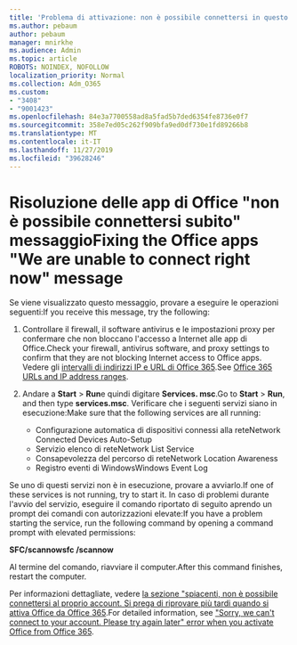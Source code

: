 ```yaml
---
title: 'Problema di attivazione: non è possibile connettersi in questo momento'
ms.author: pebaum
author: pebaum
manager: mnirkhe
ms.audience: Admin
ms.topic: article
ROBOTS: NOINDEX, NOFOLLOW
localization_priority: Normal
ms.collection: Adm_O365
ms.custom:
- "3408"
- "9001423"
ms.openlocfilehash: 84e3a7700558ad8a5fad5b7ded6354fe8736e0f7
ms.sourcegitcommit: 358e7ed05c262f909bfa9ed0df730e1fd89266b8
ms.translationtype: MT
ms.contentlocale: it-IT
ms.lasthandoff: 11/27/2019
ms.locfileid: "39628246"
---
```

# <a name="fixing-the-office-apps-we-are-unable-to-connect-right-now-message"></a><span data-ttu-id="b14c9-102">Risoluzione delle app di Office "non è possibile connettersi subito" messaggio</span><span class="sxs-lookup"><span data-stu-id="b14c9-102">Fixing the Office apps "We are unable to connect right now" message</span></span>

<span data-ttu-id="b14c9-103">Se viene visualizzato questo messaggio, provare a eseguire le operazioni seguenti:</span><span class="sxs-lookup"><span data-stu-id="b14c9-103">If you receive this message, try the following:</span></span>

1. <span data-ttu-id="b14c9-104">Controllare il firewall, il software antivirus e le impostazioni proxy per confermare che non bloccano l'accesso a Internet alle app di Office.</span><span class="sxs-lookup"><span data-stu-id="b14c9-104">Check your firewall, antivirus software, and proxy settings to confirm that they are not blocking Internet access to Office apps.</span></span> <span data-ttu-id="b14c9-105">Vedere gli [intervalli di indirizzi IP e URL di Office 365](https://docs.microsoft.com/office365/enterprise/urls-and-ip-address-ranges).</span><span class="sxs-lookup"><span data-stu-id="b14c9-105">See [Office 365 URLs and IP address ranges](https://docs.microsoft.com/office365/enterprise/urls-and-ip-address-ranges).</span></span>

2. <span data-ttu-id="b14c9-106">Andare a **Start** > **Run**e quindi digitare **Services. msc**.</span><span class="sxs-lookup"><span data-stu-id="b14c9-106">Go to **Start** > **Run**, and then type **services.msc**.</span></span> <span data-ttu-id="b14c9-107">Verificare che i seguenti servizi siano in esecuzione:</span><span class="sxs-lookup"><span data-stu-id="b14c9-107">Make sure that the following services are all running:</span></span>
    - <span data-ttu-id="b14c9-108">Configurazione automatica di dispositivi connessi alla rete</span><span class="sxs-lookup"><span data-stu-id="b14c9-108">Network Connected Devices Auto-Setup</span></span>
    - <span data-ttu-id="b14c9-109">Servizio elenco di rete</span><span class="sxs-lookup"><span data-stu-id="b14c9-109">Network List Service</span></span>
    - <span data-ttu-id="b14c9-110">Consapevolezza del percorso di rete</span><span class="sxs-lookup"><span data-stu-id="b14c9-110">Network Location Awareness</span></span>
    - <span data-ttu-id="b14c9-111">Registro eventi di Windows</span><span class="sxs-lookup"><span data-stu-id="b14c9-111">Windows Event Log</span></span>

<span data-ttu-id="b14c9-112">Se uno di questi servizi non è in esecuzione, provare a avviarlo.</span><span class="sxs-lookup"><span data-stu-id="b14c9-112">If one of these services is not running, try to start it.</span></span> <span data-ttu-id="b14c9-113">In caso di problemi durante l'avvio del servizio, eseguire il comando riportato di seguito aprendo un prompt dei comandi con autorizzazioni elevate:</span><span class="sxs-lookup"><span data-stu-id="b14c9-113">If you have a problem starting the service, run the following command by opening a command prompt with elevated permissions:</span></span>

<span data-ttu-id="b14c9-114">**SFC/scannow**</span><span class="sxs-lookup"><span data-stu-id="b14c9-114">**sfc /scannow**</span></span>

<span data-ttu-id="b14c9-115">Al termine del comando, riavviare il computer.</span><span class="sxs-lookup"><span data-stu-id="b14c9-115">After this command finishes, restart the computer.</span></span>

<span data-ttu-id="b14c9-116">Per informazioni dettagliate, vedere [la sezione "spiacenti, non è possibile connettersi al proprio account. Si prega di riprovare più tardi quando si attiva Office da Office 365](https://docs.microsoft.com/office/troubleshoot/activation-installation/issue-when-activate-office-from-office-365).</span><span class="sxs-lookup"><span data-stu-id="b14c9-116">For detailed information, see ["Sorry, we can't connect to your account. Please try again later" error when you activate Office from Office 365](https://docs.microsoft.com/office/troubleshoot/activation-installation/issue-when-activate-office-from-office-365).</span></span>